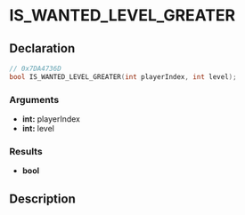 # IS_WANTED_LEVEL_GREATER

## Declaration
```cpp
// 0x7DA4736D
bool IS_WANTED_LEVEL_GREATER(int playerIndex, int level);
```

### Arguments
- **int:** playerIndex
- **int:** level

### Results
- **bool**

## Description

